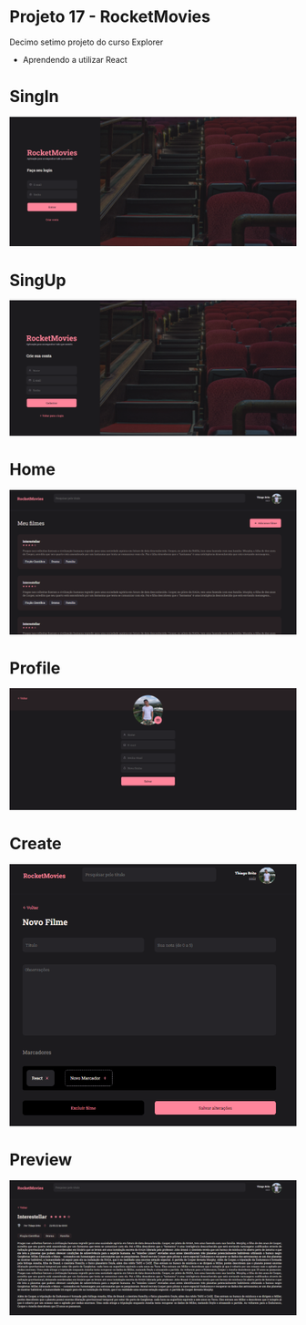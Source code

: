 # Projeto 17 - RocketMovies
Decimo setimo projeto do curso Explorer 

- Aprendendo a utilizar React



# SingIn

![](print/screenshot.png)

# SingUp

![](print/screenshot2.png)


# Home

![](print/screenshot3.png)

# Profile

![](print/screenshot4.png)

# Create

![](print/screenshot5.png)

# Preview

![](print/screenshot6.png)

